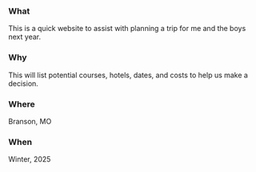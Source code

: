 ### What
This is a quick website to assist with planning a trip for me and the boys next year.

### Why
This will list potential courses, hotels, dates, and costs to help us make a decision.

### Where
Branson, MO


### When
Winter, 2025